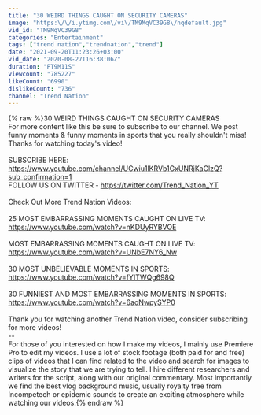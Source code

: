 ```yaml
---
title: "30 WEIRD THINGS CAUGHT ON SECURITY CAMERAS"
image: "https:\/\/i.ytimg.com\/vi\/TM9MqVC39G8\/hqdefault.jpg"
vid_id: "TM9MqVC39G8"
categories: "Entertainment"
tags: ["trend nation","trendnation","trend"]
date: "2021-09-20T11:23:26+03:00"
vid_date: "2020-08-27T16:38:06Z"
duration: "PT9M11S"
viewcount: "785227"
likeCount: "6990"
dislikeCount: "736"
channel: "Trend Nation"
---
```

{% raw %}30 WEIRD THINGS CAUGHT ON SECURITY CAMERAS<br />For more content like this be sure to subscribe to our channel. We post funny moments &amp; funny moments in sports that you really shouldn't miss! Thanks for watching today's video!<br /><br />SUBSCRIBE HERE: <a rel="nofollow" target="blank" href="https://www.youtube.com/channel/UCwiu1lKRVb1GxUNRjKaClzQ?sub_confirmation=1">https://www.youtube.com/channel/UCwiu1lKRVb1GxUNRjKaClzQ?sub_confirmation=1</a><br />FOLLOW US ON TWITTER - <a rel="nofollow" target="blank" href="https://twitter.com/Trend_Nation_YT">https://twitter.com/Trend_Nation_YT</a><br /><br />Check Out More Trend Nation Videos:<br /><br />25 MOST EMBARRASSING MOMENTS CAUGHT ON LIVE TV: <a rel="nofollow" target="blank" href="https://www.youtube.com/watch?v=nKDUyRYBVOE">https://www.youtube.com/watch?v=nKDUyRYBVOE</a><br /><br />MOST EMBARRASSING MOMENTS CAUGHT ON LIVE TV: <a rel="nofollow" target="blank" href="https://www.youtube.com/watch?v=UNbE7NY6_Nw">https://www.youtube.com/watch?v=UNbE7NY6_Nw</a><br /><br />30 MOST UNBELIEVABLE MOMENTS IN SPORTS: <a rel="nofollow" target="blank" href="https://www.youtube.com/watch?v=fYITWQg698Q">https://www.youtube.com/watch?v=fYITWQg698Q</a><br /><br />30 FUNNIEST AND MOST EMBARRASSING MOMENTS IN SPORTS: <a rel="nofollow" target="blank" href="https://www.youtube.com/watch?v=6aoNwpySYP0">https://www.youtube.com/watch?v=6aoNwpySYP0</a><br /><br />Thank you for watching another Trend Nation video, consider subscribing for more videos!<br />--<br />For those of you interested on how I make my videos, I mainly use Premiere Pro to edit my videos. I use a lot of stock footage (both paid for and free) clips of videos that I can find related to the video and search for images to visualize the story that we are trying to tell. I hire different researchers and writers for the script, along with our original commentary. Most importantly we find the best vlog background music, usually royalty free from Incompetech or epidemic sounds to create an exciting atmosphere while watching our videos.{% endraw %}
